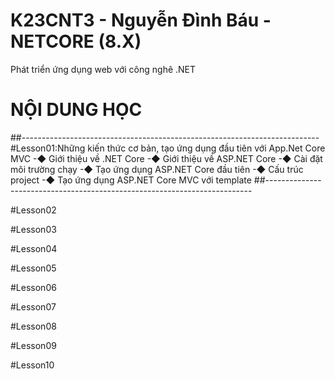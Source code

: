 # K23CNT3 - Nguyễn Đình Báu - NETCORE (8.X)
Phát triển ứng dụng web với công nghê .NET
# NỘI DUNG HỌC 
##--------------------------------------------------------------------------
#Lesson01:Những kiến thức cơ bản, tạo ứng dụng đầu tiên với App.Net Core MVC
-◆ Giới thiệu về .NET Core
-◆ Giới thiệu về ASP.NET Core
-◆ Cài đặt môi trường chạy
-◆ Tạo ứng dụng ASP.NET Core đầu tiên
-◆ Cấu trúc project
-◆ Tạo ứng dụng ASP.NET Core MVC với template
##--------------------------------------------------------------------------

#Lesson02

#Lesson03

#Lesson04

#Lesson05

#Lesson06

#Lesson07

#Lesson08

#Lesson09

#Lesson10

#
